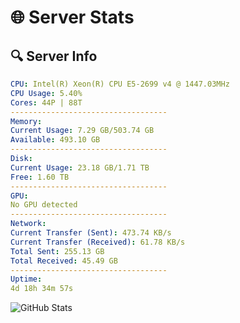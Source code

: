 # 🌐 Server Stats
## 🔍 Server Info
```yaml
CPU: Intel(R) Xeon(R) CPU E5-2699 v4 @ 1447.03MHz
CPU Usage: 5.40%
Cores: 44P | 88T
-----------------------------------
Memory:
Current Usage: 7.29 GB/503.74 GB
Available: 493.10 GB
-----------------------------------
Disk:
Current Usage: 23.18 GB/1.71 TB
Free: 1.60 TB
-----------------------------------
GPU:
No GPU detected
-----------------------------------
Network:
Current Transfer (Sent): 473.74 KB/s
Current Transfer (Received): 61.78 KB/s
Total Sent: 255.13 GB
Total Received: 45.49 GB
-----------------------------------
Uptime:
4d 18h 34m 57s
```
![GitHub Stats](https://img.shields.io/badge/Updated-2025-04-24_11:43:45-blue)